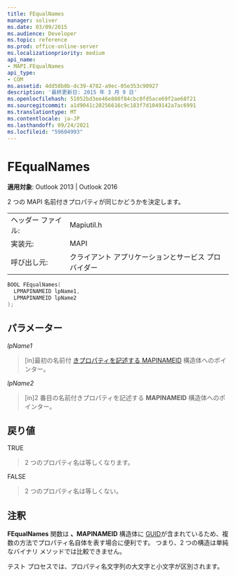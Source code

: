 ```yaml
---
title: FEqualNames
manager: soliver
ms.date: 03/09/2015
ms.audience: Developer
ms.topic: reference
ms.prod: office-online-server
ms.localizationpriority: medium
api_name:
- MAPI.FEqualNames
api_type:
- COM
ms.assetid: 4dd58b0b-dc39-4782-a9ec-05e353c90927
description: '最終更新日: 2015 年 3 月 9 日'
ms.openlocfilehash: 51052bd3ee46e880f84cbc0fd5ace69f2ae68f21
ms.sourcegitcommit: a1d9041c20256616c9c183f7d1049142a7ac6991
ms.translationtype: MT
ms.contentlocale: ja-JP
ms.lasthandoff: 09/24/2021
ms.locfileid: "59604993"
---
```

# <a name="fequalnames"></a>FEqualNames

  
  
**適用対象**: Outlook 2013 | Outlook 2016 
  
2 つの MAPI 名前付きプロパティが同じかどうかを決定します。 
  
|||
|:-----|:-----|
|ヘッダー ファイル:  <br/> |Mapiutil.h  <br/> |
|実装元:  <br/> |MAPI  <br/> |
|呼び出し元:  <br/> |クライアント アプリケーションとサービス プロバイダー  <br/> |
   
```cpp
BOOL FEqualNames(
  LPMAPINAMEID lpName1,
  LPMAPINAMEID lpName2
);
```

## <a name="parameters"></a>パラメーター

 _lpName1_
  
> [in]最初の名前付 [きプロパティを記述する MAPINAMEID](mapinameid.md) 構造体へのポインター。 
    
 _lpName2_
  
> [in]2 番目の名前付きプロパティを記述する **MAPINAMEID** 構造体へのポインター。 
    
## <a name="return-value"></a>戻り値

TRUE 
  
> 2 つのプロパティ名は等しくなります。 
    
FALSE 
  
> 2 つのプロパティ名は等しくない。
    
## <a name="remarks"></a>注釈

**FEqualNames** 関数は **、MAPINAMEID** 構造体に [GUID](guid.md)が含まれているため、複数の方法でプロパティ名自体を表す場合に便利です。 つまり、2 つの構造は単純なバイナリ メソッドでは比較できません。 
  
テスト プロセスでは、プロパティ名文字列の大文字と小文字が区別されます。 
  

